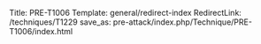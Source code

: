 Title: PRE-T1006
Template: general/redirect-index
RedirectLink: /techniques/T1229
save_as: pre-attack/index.php/Technique/PRE-T1006/index.html
